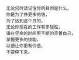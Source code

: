     无论何时请记住你的目的是什么，
    你是为了挣更多的钱，
    为了达到这个目的，
    无论你现在的工作有多轻松，
    请在空余的时间里不断的完善自己，
    掌握更多的技能，
    以便让你更有价值，
    不要停下来。
    
    
    

  